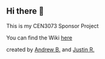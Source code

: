 ## Hi there 👋

This is my CEN3073 Sponsor Project

You can find the Wiki [here](https://github.com/andrew-bryan-fgcu/cen3073/wiki/Business-Analysis-Notes)

created by [Andrew B.](https://github.com/andrew-pink) and [Justin R.](https://github.com/Justinrubio)
